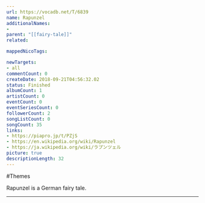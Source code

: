 ```yaml
---
url: https://vocadb.net/T/6839
name: Rapunzel
additionalNames: 
- 
parent: "[[fairy-tale]]"
related:

mappedNicoTags:

newTargets:
- all
commentCount: 0
createDate: 2018-09-21T04:56:32.02
status: Finished
albumCount: 1
artistCount: 0
eventCount: 0
eventSeriesCount: 0
followerCount: 2
songListCount: 0
songCount: 35
links: 
- https://piapro.jp/t/PZjS
- https://en.wikipedia.org/wiki/Rapunzel
- https://ja.wikipedia.org/wiki/ラプンツェル
picture: true
descriptionLength: 32
---
```


#Themes

Rapunzel is a German fairy tale.

---

